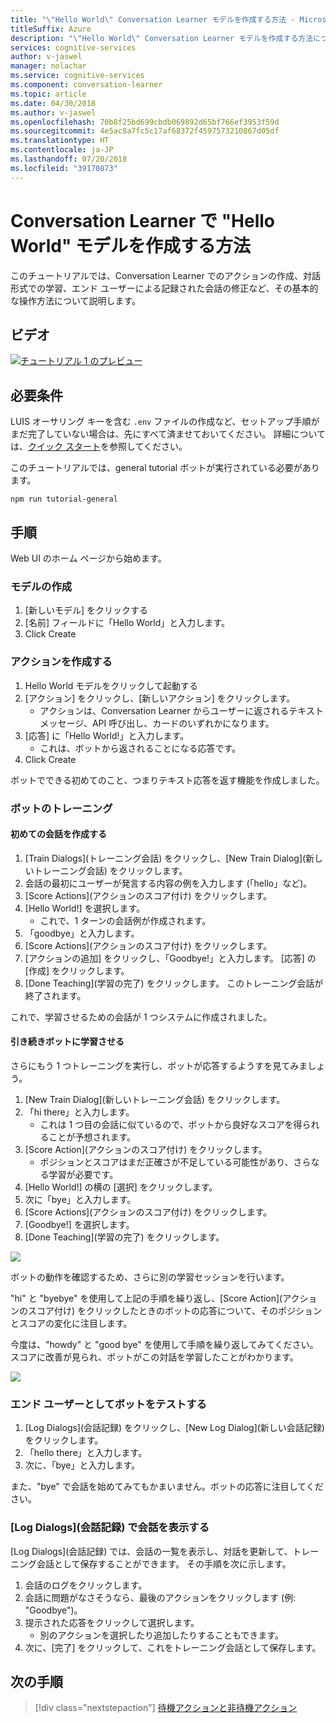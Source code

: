 ```yaml
---
title: "\"Hello World\" Conversation Learner モデルを作成する方法 - Microsoft Cognitive Services | Microsoft Docs"
titleSuffix: Azure
description: "\"Hello World\" Conversation Learner モデルを作成する方法について説明します。"
services: cognitive-services
author: v-jaswel
manager: nolachar
ms.service: cognitive-services
ms.component: conversation-learner
ms.topic: article
ms.date: 04/30/2018
ms.author: v-jaswel
ms.openlocfilehash: 70b8f25bd699cbdb069892d65bf766ef3953f59d
ms.sourcegitcommit: 4e5ac8a7fc5c17af68372f4597573210867d05df
ms.translationtype: HT
ms.contentlocale: ja-JP
ms.lasthandoff: 07/20/2018
ms.locfileid: "39170873"
---
```

# <a name="how-to-create-a-hello-world-model-with-conversation-learner"></a>Conversation Learner で "Hello World" モデルを作成する方法

このチュートリアルでは、Conversation Learner でのアクションの作成、対話形式での学習、エンド ユーザーによる記録された会話の修正など、その基本的な操作方法について説明します。

## <a name="video"></a>ビデオ

[![チュートリアル 1 のプレビュー](http://aka.ms/cl-tutorial-01-preview)](http://aka.ms/blis-tutorial-01)


## <a name="requirements"></a>必要条件
LUIS オーサリング キーを含む `.env` ファイルの作成など、セットアップ手順がまだ完了していない場合は、先にすべて済ませておいてください。  詳細については、[クイック スタート](https://github.com/Microsoft/ConversationLearner-Samples)を参照してください。

このチュートリアルでは、general tutorial ボットが実行されている必要があります。

    npm run tutorial-general

## <a name="steps"></a>手順

Web UI のホーム ページから始めます。

### <a name="create-the-model"></a>モデルの作成
1. [新しいモデル] をクリックする
2. [名前] フィールドに「Hello World」と入力します。
3. Click Create

### <a name="create-an-action"></a>アクションを作成する

1. Hello World モデルをクリックして起動する
2. [アクション] をクリックし、[新しいアクション] をクリックします。
    - アクションは、Conversation Learner からユーザーに返されるテキスト メッセージ、API 呼び出し、カードのいずれかになります。
3. [応答] に「Hello World!」と入力します。
    - これは、ボットから返されることになる応答です。
4. Click Create

ボットでできる初めてのこと、つまりテキスト応答を返す機能を作成しました。

### <a name="train-the-bot"></a>ボットのトレーニング

#### <a name="create-the-first-dialog"></a>初めての会話を作成する

1. [Train Dialogs]\(トレーニング会話\) をクリックし、[New Train Dialog]\(新しいトレーニング会話\) をクリックします。
2. 会話の最初にユーザーが発言する内容の例を入力します (「hello」など)。
3. [Score Actions]\(アクションのスコア付け\) をクリックします。
4. [Hello World!] を選択します。
    - これで、1 ターンの会話例が作成されます。 
2. 「goodbye」と入力します。
3. [Score Actions]\(アクションのスコア付け\) をクリックします。
4. [アクションの追加] をクリックし、「Goodbye!」と入力します。 [応答] の [作成] をクリックします。
5. [Done Teaching]\(学習の完了\) をクリックします。 このトレーニング会話が終了されます。

これで、学習させるための会話が 1 つシステムに作成されました。

#### <a name="continue-teaching-the-bot"></a>引き続きボットに学習させる
さらにもう 1 つトレーニングを実行し、ボットが応答するようすを見てみましょう。

1. [New Train Dialog]\(新しいトレーニング会話\) をクリックします。
2. 「hi there」と入力します。
    - これは 1 つ目の会話に似ているので、ボットから良好なスコアを得られることが予想されます。
2. [Score Action]\(アクションのスコア付け\) をクリックします。
    - ポジションとスコアはまだ正確さが不足している可能性があり、さらなる学習が必要です。
3. [Hello World!] の横の [選択] をクリックします。
4. 次に「bye」と入力します。
5. [Score Actions]\(アクションのスコア付け\) をクリックします。
6. [Goodbye!] を選択します。
7. [Done Teaching]\(学習の完了\) をクリックします。

![](../media/tutorial1_actions.PNG)

ボットの動作を確認するため、さらに別の学習セッションを行います。

"hi" と "byebye" を使用して上記の手順を繰り返し、[Score Action]\(アクションのスコア付け\) をクリックしたときのボットの応答について、そのポジションとスコアの変化に注目します。

今度は、"howdy" と "good bye" を使用して手順を繰り返してみてください。スコアに改善が見られ、ボットがこの対話を学習したことがわかります。

![](../media/tutorial1_dialogs.PNG)

### <a name="test-the-bot-as-an-end-user"></a>エンド ユーザーとしてボットをテストする

1. [Log Dialogs]\(会話記録\) をクリックし、[New Log Dialog]\(新しい会話記録\) をクリックします。
2. 「hello there」と入力します。
3. 次に、「bye」と入力します。

また、"bye" で会話を始めてみてもかまいません。ボットの応答に注目してください。

### <a name="view-conversations-in-the-log-dialogs"></a>[Log Dialogs]\(会話記録\) で会話を表示する

[Log Dialogs]\(会話記録\) では、会話の一覧を表示し、対話を更新して、トレーニング会話として保存することができます。 その手順を次に示します。

1. 会話のログをクリックします。
2. 会話に問題がなさそうなら、最後のアクションをクリックします (例: "Goodbye")。
3. 提示された応答をクリックして選択します。 
    - 別のアクションを選択したり追加したりすることもできます。
4. 次に、[完了] をクリックして、これをトレーニング会話として保存します。

## <a name="next-steps"></a>次の手順

> [!div class="nextstepaction"]
> [待機アクションと非待機アクション](./2-wait-vs-nonwait-actions.md)